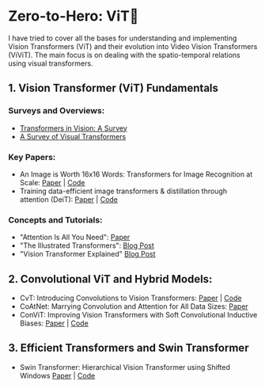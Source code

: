 # Zero-to-Hero: ViT🚀

I have tried to cover all the bases for understanding and implementing Vision Transformers (ViT) and their evolution into Video Vision Transformers (ViViT).
The main focus is on dealing with the spatio-temporal relations using visual transformers.

## 1. Vision Transformer (ViT) Fundamentals

### Surveys and Overviews:

* [Transformers in Vision: A Survey](https://arxiv.org/abs/2101.01169)
* [A Survey of Visual Transformers](https://arxiv.org/abs/2111.06091)

### Key Papers:

* An Image is Worth 16x16 Words: Transformers for Image Recognition at Scale: [Paper](https://arxiv.org/abs/2010.11929) | [Code](https://github.com/google-research/vision_transformer)
* Training data-efficient image transformers & distillation through attention (DeiT): [Paper](https://arxiv.org/abs/2012.12877) | [Code](https://github.com/facebookresearch/deit)


### Concepts and Tutorials:

* "Attention Is All You Need": [Paper](https://arxiv.org/abs/1706.03762)
* "The Illustrated Transformers": [Blog Post](http://jalammar.github.io/illustrated-transformer/)
* "Vision Transformer Explained" [Blog Post](https://theaisummer.com/vision-transformer/)

## 2. Convolutional ViT and Hybrid Models:

* CvT: Introducing Convolutions to Vision Transformers: [Paper](https://arxiv.org/abs/2103.15808) | [Code](https://github.com/microsoft/CvT)
* CoAtNet: Marrying Convolution and Attention for All Data Sizes: [Paper](https://arxiv.org/abs/2106.04803)
* ConViT: Improving Vision Transformers with Soft Convolutional Inductive Biases: [Paper](https://arxiv.org/abs/2103.10697) | [Code](https://github.com/facebookresearch/convit)


## 3. Efficient Transformers and Swin Transformer

* Swin Transformer: Hierarchical Vision Transformer using Shifted Windows [Paper](https://arxiv.org/abs/2103.14030) | [Code](https://github.com/microsoft/Swin-Transformer)

  


